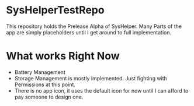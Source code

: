 # SysHelperTestRepo
This repository holds the Prelease Alpha of SysHelper. Many Parts of the app are simply placeholders until I get around to full implementation.

# What works Right Now

- Battery Management
- Storage Management is mostly implemented. Just fighting with Permissions at this point.
- There is no app icon, it uses the default icon for now until I can afford to pay someone to design one.

